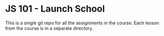 # JS 101 - Launch School

This is a single git repo for all the assignments in the course. Each lesson from the course is in a separate directory. 

